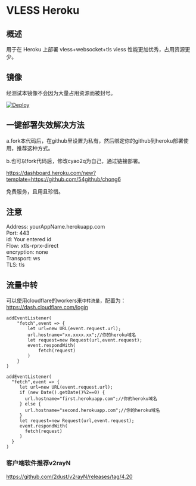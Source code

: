 # VLESS Heroku

## 概述

用于在 Heroku 上部署 vless+websocket+tls  vless 性能更加优秀，占用资源更少。

## 镜像

经测试本镜像不会因为大量占用资源而被封号。

[![Deploy](https://www.herokucdn.com/deploy/button.png)](https://dashboard.heroku.com/new?template=https%3A%2F%2Fgithub.com%2Fcyao2q%2Fheroku-vless-v2ray)

## 一键部署失效解决方法

a.fork本代码后，在github里设置为私有，然后绑定你的github到heroku部署使用，推荐这种方式。

b.也可以fork代码后，修改cyao2q为自己，通过链接部署。

https://dashboard.heroku.com/new?template=https://github.com/54github/chong6


免费服务，且用且珍惜。

## 注意

Address: yourAppName.herokuapp.com   
Port: 443   
id: Your entered id   
Flow: xtls-rprx-direct   
encryption: none   
Transport: ws   
TLS: tls      

## 流量中转

可以使用cloudflare的workers来`中转流量`，配置为：  https://dash.cloudflare.com/login
```
addEventListener(
    "fetch",event => {
        let url=new URL(event.request.url);
        url.hostname="xx.xxxx.xx";//你的heroku域名
        let request=new Request(url,event.request);
        event.respondWith(
            fetch(request)
        )
    }
)
```

```
addEventListener(
  "fetch",event => {
     let url=new URL(event.request.url);
     if (new Date().getDate()%2==0) {
       url.hostname="first.herokuapp.com";//你的heroku域名
     } else {
       url.hostname="second.herokuapp.com";//你的heroku域名
     }
     let request=new Request(url,event.request);
     event.respondWith(
       fetch(request)
     )
  }
)
```

### 客户端软件推荐v2rayN
https://github.com/2dust/v2rayN/releases/tag/4.20
